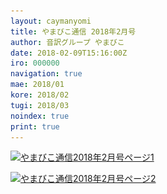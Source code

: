 ```yaml
---
layout: caymanyomi
title: やまびこ通信 2018年2月号
author: 音訳グループ やまびこ
date: 2018-02-09T15:16:00Z
iro: 000000
navigation: true
mae: 2018/01
kore: 2018/02
tugi: 2018/03
noindex: true
print: true
---
```


<a href="media/02/02-1.svg" target="_blank"><img src="media/02/02-1.png" alt="やまびこ通信2018年2月号ページ1" srcset="media/02/02-1.svg" /></a>

<a href="media/02/02-2.svg" target="_blank"><img src="media/02/02-2.png" alt="やまびこ通信2018年2月号ページ2" srcset="media/02/02-2.svg" /></a>

